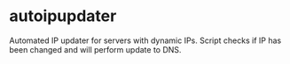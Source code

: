 # autoipupdater
Automated IP updater for servers with dynamic IPs. Script checks if IP has been changed and will perform update to DNS.
